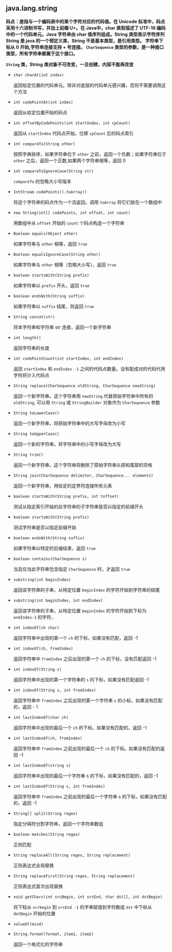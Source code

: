 ## java.lang.string

**码点：是指与一个编码表中的某个字符对应的代码值。在 Unicode 标准中，码点采用十六进制书写，并加上前缀 U+。在 Java中，char 
类型描述了 UTF-16 编码中的一个代码单元。Java 字符串由 char 值序列组成。String 类型表示字符序列 String 是 java 的一个预定义类，String 不是基本类型，是引用类型。
字符串下标从 0 开始,字符串连接支持 + 号连接。 `CharSequence` 类型的参数，是一种接口类型，所有字符串都属于这个接口。**

**`String` 类，String 类对象不可改变，一旦创建，内容不能再改变**

* `char charAt(int index)`    

  返回给定位置的代码单元。除非对底层的代码单元感兴趣，否则不需要调用这个方法

* `int codePointAt(int index)`    

  返回从给定位置开始的码点

* `int offsetByCodePoints(int startIndex, int cpCount)`           

  返回从 `startIndex` 代码点开始，位移 `cpCount` 后的码点索引

* `int compareTo(String other)`   

  按照字典排序，如果字符串位于 `other` 之前，返回一个负数；如果字符串位于 `other` 之后，返回一个正数,如果两个字符串相等，返回 0

* `int compareToIgnoreCase(String str)`         

  `compareTo` 的忽略大小写版本

* `IntStream codePoints().toArray()`  

  将这个字符串的码点作为一个流返回。调用 `toArray` 将它们放在一个数组中

* `new String(int[] codePoints, int offset, int count)`   

  用数组中从 `offset` 开始的 `count` 个码点构造一个字符串

* `Boolean equals(Object other)`      

  如果字符串与 `other` 相等，返回 `true`

* `Boolean equalsIgnoreCase(String other)`        

  如果字符串与 `other` 相等（忽略大小写），返回 `true`

* `boolean startsWith(String prefix)`       

  如果字符串以 `prefix` 开头，返回 `true`

* `boolean endsWith(String suffix)`           

  如果字符串以 `suffix` 结尾，则返回 `true`

* `String concat(str)`                  

  将本字符串和字符串 str 连接，返回一个新字符串

* `int length()`        

  返回字符串的长度

* `int codePointCount(int startIndex, int endIndex)`  

  返回 `startIndex` 和 `endIndex -1` 之间的代码点数量。没有配成对的代码代用字符将计入代码点

* `String replace(CharSequence oldString, CharSequence newString)`  

  返回一个新字符串。这个字符串用 `newString` 代替原始字符串中所有的 `oldString`, 可以用 `String` 或 `StringBuilder` 对象作为 `CharSequence` 参数

* `String toLowerCase()`      

  返回一个新字符串，将原始字符串中的大写字母改为小写

* `String toUpperCase()`        

  返回一个新的字符串。将字符串中的小写字母改为大写

* `String trim()`               

  返回一个新字符串。这个字符串将删除了原始字符串头部和尾部的空格

* `String join(CharSequence delimiter, CharSequence... elements)`       

  返回一个新字符串，用给定的定界符连接所有元素

* `boolean startsWith(String prefix, int toffset)`          

  测试从指定索引开始的此字符串的子字符串是否以指定的前缀开头

* `boolean startsWith(String prefix)`                       

  测试字符串是否以指定前缀开始

* `boolean endsWith(String suffix)`                         

  如果字符串以特定的后缀结束，返回 `true`

* `boolean contains(CharSequence s)`                        

  当且仅当此字符串包含指定 `CharSequence` 时，才返回 `true`

* `substring(int beginIndex)`                               

  返回该字符串的子串，从特定位置 `beginIndex` 的字符开始到字符串的结尾

* `substring(int beginIndex, int endIndex)`            

  返回该字符串的子串，从特定位置 `beginIndex` 的字符开始到下标为 `endIndex-1` 的字符，

* `int indexOf(ch char)`                

  返回字符串中出现的第一个 `ch` 的下标，如果没有匹配，返回 -1

* `int indexOf(ch, fromIndex)`    

  返回字符串中 `fromIndex` 之后出现的第一个 `ch` 的下标，没有匹配返回 -1

* `int indexOf(String s)`        

  返回字符串中出现的第一个字符串的 `s` 的下标，如果没有匹配返回 -1

* `int indexOf(String s, int fromIndex)`  

  返回字符串中 `fromIndex` 之后出现的第一个字符串 `s` 的小标，如果没有匹配的，返回 - 1

* `int lastIndexOf(char ch)`            

  返回字符串中出现的最后一个 `ch` 的下标。如果没有匹配的，返回 -1

* `int lastIndexOf(ch, fromIndex)`      

  返回字符串中 `fromIndex` 之前出现的最后一个 `ch` 的下标。如果没有匹配的返回 -1

* `int lastIndexOf(string s)`           

  返回字符串中出现的最后一个字符串 s 的下标，如果没有匹配的，返回 -1

* `int lastIndexOf(String s, int fromIndex)`  

  返回字符串中 `fromIndex` 之前出现的最后一个字符串 s 的下标，如果没有匹配的，返回 -1

* `String[] split(String regex)`              

  指定分隔符分割字符串，返回一个字符串数组

* `boolean matches(String regex)`             

  正则匹配

* `String replaceAll(String regex, String replacement)`         

  正则表达式全局替换

* `String replaceFirst(String regex, String replacement)`       

  正则表达式首次出现替换

* `void getChars(int srcBegin, int srcEnd, char dst[], int dstBegin)`    

  将下标从 `scrbegin` 到 `srcEnd -1` 的字串赋值到字符数组 `dst` 中下标从 `detBegin` 开始的位置

* `valueOf(mixd)`              

* `String.format(format, item1, item2)`          

  返回一个格式化的字符串

